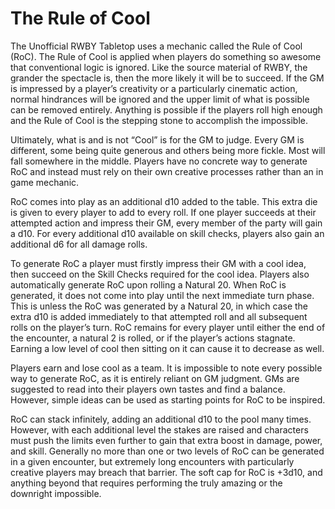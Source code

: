 # The Rule of Cool

The Unofficial RWBY Tabletop uses a mechanic called the Rule of Cool (RoC). The Rule of Cool is applied when players do something so awesome that conventional logic is ignored. Like the source material of RWBY, the grander the spectacle is, then the more likely it will be to succeed. If the GM is impressed by a player’s creativity or a particularly cinematic action, normal hindrances will be ignored and the upper limit of what is possible can be removed entirely. Anything is possible if the players roll high enough and the Rule of Cool is the stepping stone to accomplish the impossible.

Ultimately, what is and is not “Cool” is for the GM to judge. Every GM is different, some being quite generous and others being more fickle. Most will fall somewhere in the middle. Players have no concrete way to generate RoC and instead must rely on their own creative processes rather than an in game mechanic.

RoC comes into play as an additional d10 added to the table. This extra die is given to every player to add to every roll. If one player succeeds at their attempted action and impress their GM, every member of the party will gain a d10. For every additional d10 available on skill checks, players also gain an additional d6 for all damage rolls.

To generate RoC a player must firstly impress their GM with a cool idea, then succeed on the Skill Checks required for the cool idea. Players also automatically generate RoC upon rolling a Natural 20. When RoC is generated, it does not come into play until the next immediate turn phase. This is unless the RoC was generated by a Natural 20, in which case the extra d10 is added immediately to that attempted roll and all subsequent rolls on the player’s turn. RoC remains for every player until either the end of the encounter, a natural 2 is rolled, or if the player’s actions stagnate. Earning a low level of cool then sitting on it can cause it to decrease as well.

Players earn and lose cool as a team. It is impossible to note every possible way to generate RoC, as it is entirely reliant on GM judgment. GMs are suggested to read into their players own tastes and find a balance. However, simple ideas can be used as starting points for RoC to be inspired.

RoC can stack infinitely, adding an additional d10 to the pool many times. However, with each additional level the stakes are raised and characters must push the limits even further to gain that extra boost in damage, power, and skill. Generally no more than one or two levels of RoC can be generated in a given encounter, but extremely long encounters with particularly creative players may breach that barrier. The soft cap for RoC is +3d10, and anything beyond that requires performing the truly amazing or the downright impossible.
